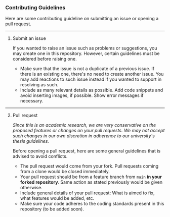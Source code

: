### Contributing Guidelines

Here are some contributing guideline on submitting an issue or opening a pull request.

---

1. Submit an issue

    If you wanted to raise an issue such as problems or suggestions, you may create one in this repository. However, certain guidelines must be considered before raising one.

    - Make sure that the issue is not a duplicate of a previous issue. If there is an existing one, there's no need to create another issue. You may add reactions to such issue instead if you wanted to support in resolving as such.
    - Include as many relevant details as possible. Add code snippets and avoid inserting images, if possible. Show error messages if necessary.

---

2. Pull request

    *Since this is an academic research, we are very conservative on the proposed features or changes on your pull requests. We may not accept such changes in our own discretion in adherence to our university's thesis guidelines.*

    Before opening a pull request, here are some general guidelines that is advised to avoid conflicts.

   - The pull request would come from your fork. Pull requests coming from a clone would be closed immediately.
   - Your pull request should be from a feature branch from `main` **in your forked repository**. Same action as stated previously would be given otherwise.
   - Include general details of your pull request: What is aimed to fix, what features would be added, etc.
   - Make sure your code adheres to the coding standards present in this repository (to be added soon).

